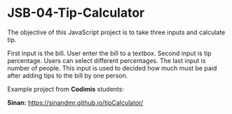 # JSB-04-Tip-Calculator

The objective of this JavaScript project is to take three inputs and calculate tip.

First input is the bill. User enter the bill to a textbox.
Second input is tip percentage. Users can select different percentages.
The last input is number of people. This input is used to decided how much must be paid after adding tips to the bill by one person.

Example project from **Codimis** students:

**Sinan:** https://sinandmr.github.io/tipCalculator/